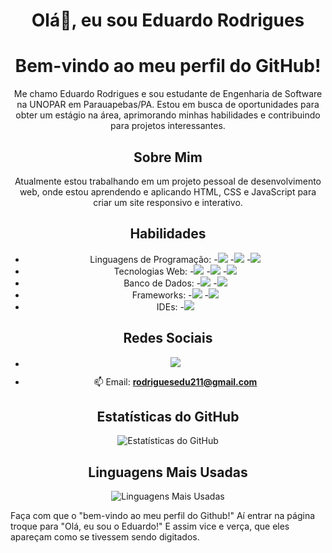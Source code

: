 <h1 align="center"> Olá👋, eu sou Eduardo Rodrigues</h1>
<div align="center">

# Bem-vindo ao meu perfil do GitHub!

Me chamo Eduardo Rodrigues e sou estudante de Engenharia de Software na UNOPAR em Parauapebas/PA. Estou em busca de oportunidades para obter um estágio na área, aprimorando minhas habilidades e contribuindo para projetos interessantes.

## Sobre Mim

Atualmente estou trabalhando em um projeto pessoal de desenvolvimento web, onde estou aprendendo e aplicando HTML, CSS e JavaScript para criar um site responsivo e interativo.

## Habilidades

- Linguagens de Programação: 
  -<img src="https://img.shields.io/badge/Java-007396?style=for-the-badge&logo=java&logoColor=white"> 
  -<img src="https://img.shields.io/badge/Python-3776AB?style=for-the-badge&logo=python&logoColor=white">
  -<img src="https://img.shields.io/badge/JavaScript-F7DF1E?style=for-the-badge&logo=javascript&logoColor=black"> 
- Tecnologias Web: 
  -<img src="https://img.shields.io/badge/HTML5-E34F26?style=for-the-badge&logo=html5&logoColor=white">
  -<img src="https://img.shields.io/badge/CSS3-1572B6?style=for-the-badge&logo=css3&logoColor=white"> 
  -<img src="https://img.shields.io/badge/Bootstrap-563D7C?style=for-the-badge&logo=bootstrap&logoColor=white"> 
- Banco de Dados: 
  -<img src="https://img.shields.io/badge/MySQL-4479A1?style=for-the-badge&logo=mysql&logoColor=white">
  -<img src="https://img.shields.io/badge/MongoDB-47A248?style=for-the-badge&logo=mongodb&logoColor=white"> 
- Frameworks: 
  -<img src="https://img.shields.io/badge/Spring_Boot-6DB33F?style=for-the-badge&logo=spring-boot&logoColor=white"> 
  -<img src="https://img.shields.io/badge/Hibernate-59666C?style=for-the-badge&logo=hibernate&logoColor=white"> 
- IDEs: 
  -<img src="https://img.shields.io/badge/Visual_Studio_Code-007ACC?style=for-the-badge&logo=visual-studio-code&logoColor=white"> 

## Redes Sociais

- [<img src="https://img.shields.io/badge/LinkedIn-0077B5?style=for-the-badge&logo=linkedin&logoColor=white">](https://www.linkedin.com/in/eduardo-rodrigues-oliveira-28a046241?original_referer=https%3A%2F%2Feduardo-rodrigues%2Evercel%2Eapp%2F&originalSubdomain=br)

- 📫 Email: **rodriguesedu211@gmail.com**

## Estatísticas do GitHub

![Estatísticas do GitHub](https://github-readme-stats.vercel.app/api?username=eduardohro&show_icons=true&theme=dark)

## Linguagens Mais Usadas

![Linguagens Mais Usadas](https://github-readme-stats.vercel.app/api/top-langs/?username=eduardohro&layout=compact&theme=dark)

</div>


Faça com que o "bem-vindo ao meu perfil do Github!" Aí entrar na página troque para "Olá, eu sou o Eduardo!" E assim vice e verça, que eles apareçam como se tivessem sendo digitados.